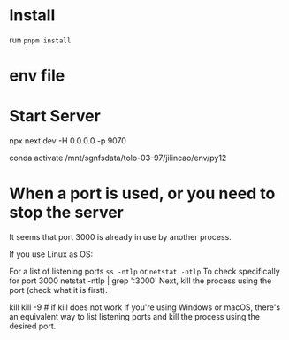 # Install
run `pnpm install`

# env file

# Start Server
npx next dev -H 0.0.0.0 -p 9070

conda activate /mnt/sgnfsdata/tolo-03-97/jilincao/env/py12

# When a port is used, or you need to stop the server
It seems that port 3000 is already in use by another process.

If you use Linux as OS:

For a list of listening ports
`ss -ntlp`
or
`netstat -ntlp`
To check specifically for port 3000
netstat -ntlp | grep ':3000'
Next, kill the process using the port (check what it is first).

kill <PID>
kill -9 <PID> # if kill does not work
If you're using Windows or macOS, there's an equivalent way to list listening ports and kill the process using the desired port.

